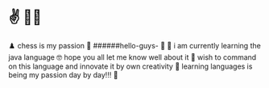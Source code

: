 # :v: :raising_hand_man:
:chess_pawn:
chess is my passion  :no_good:
######hello-guys- :hugs:
:wave: 
i am currently learning the java language :nerd_face:
hope you all let me know well about it :monocle_face:
wish to command on this language and innovate it by own creativity :crossed_fingers:
learning languages is being my passion day by day!!! :shrug:

